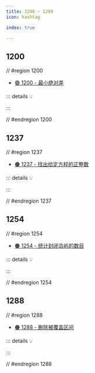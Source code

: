 ```yaml
---
title: 1200 ~ 1299
icon: hashtag

index: true

---
```


<!-- more -->

## 1200

// #region 1200

- [🟢 1200 - 最小绝对差](https://leetcode.cn/problems/minimum-absolute-difference)

::: details 💡

:::

// #endregion 1200

## 1237

// #region 1237

- [🟠 1237 - 找出给定方程的正整数](https://leetcode.cn/problems/find-positive-integer-solution-for-a-given-equation/)

::: details 💡

:::

// #endregion 1237

## 1254

// #region 1254

- [🟠 1254 - 统计封闭岛屿的数目](https://leetcode.cn/problems/number-of-closed-islands)

::: details 💡

:::

// #endregion 1254

## 1288

// #region 1288

- [🟠 1288 - 删除被覆盖区间](https://leetcode.cn/problems/remove-covered-intervals)

::: details 💡

:::

// #endregion 1288